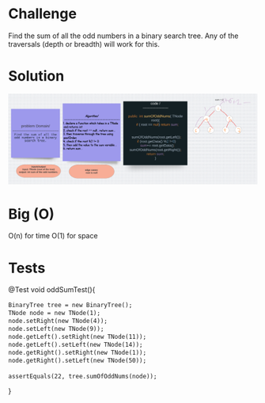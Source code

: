 # Challenge 
Find the sum of all the odd numbers in a binary search tree. 
Any of the traversals (depth or breadth) will work for this.

# Solution 
![img](assets/sumOdd.png)

# Big (O)
O(n) for time 
O(1) for space 

# Tests 
@Test
  void oddSumTest(){
      
    BinaryTree tree = new BinaryTree();
    TNode node = new TNode(1);
    node.setRight(new TNode(4));
    node.setLeft(new TNode(9));
    node.getLeft().setRight(new TNode(11));
    node.getLeft().setLeft(new TNode(14));
    node.getRight().setRight(new TNode(1));
    node.getRight().setLeft(new TNode(50));

    assertEquals(22, tree.sumOfOddNums(node));
  }